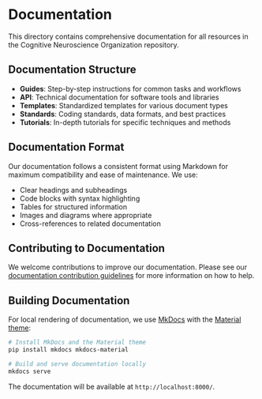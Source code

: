 # Documentation

This directory contains comprehensive documentation for all resources in the Cognitive Neuroscience Organization repository.

## Documentation Structure

- **Guides**: Step-by-step instructions for common tasks and workflows
- **API**: Technical documentation for software tools and libraries
- **Templates**: Standardized templates for various document types
- **Standards**: Coding standards, data formats, and best practices
- **Tutorials**: In-depth tutorials for specific techniques and methods

## Documentation Format

Our documentation follows a consistent format using Markdown for maximum compatibility and ease of maintenance. We use:

- Clear headings and subheadings
- Code blocks with syntax highlighting
- Tables for structured information
- Images and diagrams where appropriate
- Cross-references to related documentation

## Contributing to Documentation

We welcome contributions to improve our documentation. Please see our [documentation contribution guidelines](guides/documentation_guidelines.md) for more information on how to help.

## Building Documentation

For local rendering of documentation, we use [MkDocs](https://www.mkdocs.org/) with the [Material theme](https://squidfunk.github.io/mkdocs-material/):

```bash
# Install MkDocs and the Material theme
pip install mkdocs mkdocs-material

# Build and serve documentation locally
mkdocs serve
```

The documentation will be available at `http://localhost:8000/`.

